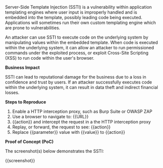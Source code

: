 Server-Side Template Injection (SSTI) is a vulnerability within application templating engines where user input is improperly handled and is embedded into the template, possibly leading code being executed. Applications will sometimes run their own custom templating engine which are prone to vulnerabilities.

An attacker can use SSTI to execute code on the underlying system by manipulating values within the embedded template. When code is executed within the underlying system, it can allow an attacker to run permissioned commands under the exploited process, or exploit Cross-Site Scripting (XSS) to run code within the user's browser.

**Business Impact**

SSTI can lead to reputational damage for the business due to a loss in confidence and trust by users. If an attacker successfully executes code within the underlying system, it can result in data theft and indirect financial losses.

**Steps to Reproduce**

1. Enable a HTTP interception proxy, such as Burp Suite or OWASP ZAP
1. Use a browser to navigate to: {{URL}}
1. {{action}} and intercept the request in a the HTTP interception proxy
1. Replay, or forward, the request to see: {{action}}
1. Replace {{parameter}} value with {{value}} to {{action}}

**Proof of Concept (PoC)**

The screenshot(s) below demonstrates the SSTI:

{{screenshot}}
